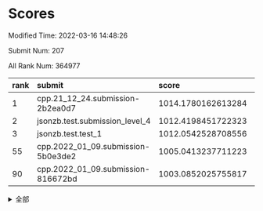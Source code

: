 # Scores

Modified Time: 2022-03-16 14:48:26

Submit Num: 207

All Rank Num: 364977

| rank |               submit               |       score        |       sigma        | pk_num |
| :--- | :--------------------------------- | :----------------- | :----------------- | :----- |
| 1    | cpp.21_12_24.submission-2b2ea0d7   | 1014.1780162613284 | 0.8086342662400886 | 7052   |
| 2    | jsonzb.test.submission_level_4     | 1012.4198451722323 | 0.7902494726085679 | 7056   |
| 3    | jsonzb.test.test_1                 | 1012.0542528708556 | 0.7958067500907884 | 7048   |
| 55   | cpp.2022_01_09.submission-5b0e3de2 | 1005.0413237711223 | 0.7180609411587341 | 7051   |
| 90   | cpp.2022_01_09.submission-816672bd | 1003.0852025755817 | 0.7111196296586467 | 7051   |


<details>
<summary>全部</summary>

| rank |                 submit                 |       score        |       sigma        | pk_num |
| :--- | :------------------------------------- | :----------------- | :----------------- | :----- |
| 1    | cpp.21_12_24.submission-2b2ea0d7       | 1014.1780162613284 | 0.8086342662400886 | 7052   |
| 2    | jsonzb.test.submission_level_4         | 1012.4198451722323 | 0.7902494726085679 | 7056   |
| 3    | jsonzb.test.test_1                     | 1012.0542528708556 | 0.7958067500907884 | 7048   |
| 4    | gobigger.level_3.submission_level_3_47 | 1011.7268609737436 | 0.7991001308465462 | 7051   |
| 5    | gobigger.level_3.submission_level_3_20 | 1011.6854626403904 | 0.7622263309677135 | 7051   |
| 6    | gobigger.level_3.submission_level_3_12 | 1011.5534715823363 | 0.7757978559415246 | 7052   |
| 7    | gobigger.level_3.submission_level_3_6  | 1011.1909787805607 | 0.7820272147660629 | 7049   |
| 8    | gobigger.level_3.submission_level_3_10 | 1011.0031500005699 | 0.7848491767905893 | 7050   |
| 9    | gobigger.level_3.submission_level_3_28 | 1010.9680559590741 | 0.7461837842439428 | 7056   |
| 10   | gobigger.level_3.submission_level_3_9  | 1010.9581476346923 | 0.7792525106161695 | 7058   |
| 11   | gobigger.level_3.submission_level_3_33 | 1010.9548611637094 | 0.7654062621848604 | 7058   |
| 12   | gobigger.level_3.submission_level_3_7  | 1010.9008600599534 | 0.7594029225528833 | 7050   |
| 13   | gobigger.level_3.submission_level_3_3  | 1010.773096725685  | 0.7763322150045341 | 7049   |
| 14   | gobigger.level_3.submission_level_3_38 | 1010.7620937542958 | 0.7567944106538208 | 7048   |
| 15   | gobigger.level_3.submission_level_3_5  | 1010.7416461067087 | 0.7646523626458167 | 7047   |
| 16   | gobigger.level_3.submission_level_3_24 | 1010.7073001687223 | 0.7695315427910718 | 7050   |
| 17   | gobigger.level_3.submission_level_3_15 | 1010.6306338405549 | 0.7788728503148693 | 7053   |
| 18   | gobigger.level_3.submission_level_3_44 | 1010.6026337295724 | 0.7493885781149063 | 7058   |
| 19   | gobigger.level_3.submission_level_3_39 | 1010.5690448532305 | 0.7553175014519738 | 7054   |
| 20   | gobigger.level_3.submission_level_3_35 | 1010.5646062380844 | 0.7793805784320738 | 7054   |
| 21   | gobigger.level_3.submission_level_3_29 | 1010.55441097252   | 0.7543898281399959 | 7052   |
| 22   | gobigger.level_3.submission_level_3_27 | 1010.4940496030055 | 0.762448439054577  | 7053   |
| 23   | gobigger.level_3.submission_level_3_45 | 1010.4773712685717 | 0.7425381919852537 | 7056   |
| 24   | gobigger.level_3.submission_level_3_16 | 1010.3090173482407 | 0.7922626313177052 | 7057   |
| 25   | gobigger.level_3.submission_level_3_11 | 1010.3060723781982 | 0.7625292626528385 | 7053   |
| 26   | gobigger.level_3.submission_level_3_19 | 1010.2888547995996 | 0.7754321647843256 | 7053   |
| 27   | gobigger.level_3.submission_level_3_26 | 1010.2530650711005 | 0.7781685417369799 | 7053   |
| 28   | gobigger.level_3.submission_level_3_8  | 1010.1447816901155 | 0.7380305352141344 | 7054   |
| 29   | gobigger.level_3.submission_level_3_25 | 1010.1167688393076 | 0.7498069977027044 | 7052   |
| 30   | gobigger.level_3.submission_level_3_42 | 1010.0394045010333 | 0.748583770274906  | 7051   |
| 31   | gobigger.level_3.submission_level_3_48 | 1009.9959704865212 | 0.7766097584797578 | 7051   |
| 32   | gobigger.level_3.submission_level_3_37 | 1009.9483405667838 | 0.7580629677231308 | 7053   |
| 33   | gobigger.level_3.submission_level_3_18 | 1009.9224896951011 | 0.7605990904255476 | 7054   |
| 34   | gobigger.level_3.submission_level_3_22 | 1009.9196263982584 | 0.7482123612229528 | 7050   |
| 35   | gobigger.level_3.submission_level_3_36 | 1009.8310476719473 | 0.7396239555414558 | 7053   |
| 36   | gobigger.level_3.submission_level_3_34 | 1009.7758010546186 | 0.7464473036387143 | 7060   |
| 37   | gobigger.level_3.submission_level_3_1  | 1009.7607619633741 | 0.72872144418361   | 7052   |
| 38   | gobigger.level_3.submission_level_3_4  | 1009.7329327824026 | 0.749495065637827  | 7053   |
| 39   | gobigger.level_3.submission_level_3_40 | 1009.6537831752759 | 0.7463996641253617 | 7052   |
| 40   | gobigger.level_3.submission_level_3_23 | 1009.646216309627  | 0.7640338775922081 | 7052   |
| 41   | gobigger.level_3.submission_level_3_17 | 1009.634208297648  | 0.7803455260405037 | 7053   |
| 42   | gobigger.level_3.submission_level_3_31 | 1009.5790369492788 | 0.7651920720466282 | 7059   |
| 43   | gobigger.level_3.submission_level_3_13 | 1009.5174734592593 | 0.7614332808431348 | 7053   |
| 44   | gobigger.level_3.submission_level_3_30 | 1009.4523273625225 | 0.7565470419074275 | 7054   |
| 45   | gobigger.level_3.submission_level_3_21 | 1009.3709408155897 | 0.7487245031093674 | 7050   |
| 46   | gobigger.level_3.submission_level_3_14 | 1009.2491319123274 | 0.7330446752561467 | 7055   |
| 47   | gobigger.level_3.submission_level_3_2  | 1009.2272014981671 | 0.742774815537484  | 7056   |
| 48   | gobigger.level_3.submission_level_3_32 | 1009.0984308013669 | 0.7423737921094258 | 7051   |
| 49   | gobigger.level_3.submission_level_3_46 | 1009.0384344655064 | 0.753573712274697  | 7054   |
| 50   | gobigger.level_3.submission_level_3_0  | 1008.9467115342314 | 0.747192065619095  | 7050   |
| 51   | gobigger.level_3.submission_level_3_41 | 1008.6967390060056 | 0.7488118611960115 | 7048   |
| 52   | gobigger.level_3.submission_level_3_49 | 1008.4830390310107 | 0.735405812423762  | 7058   |
| 53   | gobigger.level_3.submission_level_3_43 | 1008.2015764830275 | 0.7481755244747115 | 7049   |
| 54   | gobigger.level_1.submission_level_1_44 | 1005.1287330770878 | 0.7336287589234548 | 7052   |
| 55   | cpp.2022_01_09.submission-5b0e3de2     | 1005.0413237711223 | 0.7180609411587341 | 7051   |
| 56   | gobigger.level_1.submission_level_1_12 | 1004.9748454880468 | 0.7238765970476204 | 7055   |
| 57   | gobigger.level_1.submission_level_1_47 | 1004.5093496101994 | 0.734614465003145  | 7051   |
| 58   | gobigger.level_1.submission_level_1_6  | 1004.4565863272398 | 0.7225206505048853 | 7047   |
| 59   | gobigger.level_1.submission_level_1_34 | 1004.3981399988064 | 0.7179776190273083 | 7057   |
| 60   | gobigger.level_1.submission_level_1_24 | 1004.3680785455704 | 0.7227217100104112 | 7056   |
| 61   | gobigger.level_1.submission_level_1_19 | 1004.3620885555699 | 0.7279904046835621 | 7052   |
| 62   | gobigger.level_1.submission_level_1_29 | 1004.3219464813664 | 0.721034892336617  | 7058   |
| 63   | gobigger.level_1.submission_level_1_1  | 1004.2839566660293 | 0.7131366542724109 | 7049   |
| 64   | gobigger.level_1.submission_level_1_18 | 1004.2285147095754 | 0.7261257799352471 | 7057   |
| 65   | gobigger.level_1.submission_level_1_38 | 1004.2282009066427 | 0.7382520813736598 | 7053   |
| 66   | gobigger.level_1.submission_level_1_37 | 1004.1461401569327 | 0.7149779132518755 | 7056   |
| 67   | gobigger.level_1.submission_level_1_43 | 1004.1118751106567 | 0.7140719109493417 | 7053   |
| 68   | gobigger.level_1.submission_level_1_41 | 1003.9667061695776 | 0.7130774380654819 | 7057   |
| 69   | gobigger.level_1.submission_level_1_40 | 1003.8833014226245 | 0.7211980380988242 | 7052   |
| 70   | gobigger.level_1.submission_level_1_22 | 1003.8786119407364 | 0.7197097497759372 | 7051   |
| 71   | gobigger.level_1.submission_level_1_42 | 1003.8221410427251 | 0.713969227635211  | 7051   |
| 72   | gobigger.level_1.submission_level_1_16 | 1003.6600070484794 | 0.7110918522581996 | 7054   |
| 73   | gobigger.level_1.submission_level_1_23 | 1003.6557654811877 | 0.7249206401080014 | 7053   |
| 74   | gobigger.level_1.submission_level_1_14 | 1003.647928363398  | 0.7186506953579461 | 7056   |
| 75   | gobigger.level_1.submission_level_1_8  | 1003.6103778107903 | 0.725085436727647  | 7050   |
| 76   | gobigger.level_1.submission_level_1_28 | 1003.608692481122  | 0.7216691992255345 | 7055   |
| 77   | gobigger.level_1.submission_level_1_3  | 1003.5523489601301 | 0.7253497326786094 | 7052   |
| 78   | gobigger.level_1.submission_level_1_46 | 1003.5493544990625 | 0.7158092312333563 | 7057   |
| 79   | gobigger.level_1.submission_level_1_49 | 1003.4789170293133 | 0.719549017206379  | 7054   |
| 80   | gobigger.level_1.submission_level_1_7  | 1003.4615245147403 | 0.7130144110541509 | 7051   |
| 81   | gobigger.level_1.submission_level_1_21 | 1003.4573794871294 | 0.7187099641525874 | 7052   |
| 82   | gobigger.level_1.submission_level_1_10 | 1003.4533587872312 | 0.7162448135902837 | 7047   |
| 83   | gobigger.level_1.submission_level_1_48 | 1003.4399032643845 | 0.7125226067013325 | 7055   |
| 84   | gobigger.level_1.submission_level_1_26 | 1003.4206140148943 | 0.723965248807762  | 7053   |
| 85   | gobigger.level_1.submission_level_1_5  | 1003.3248753136888 | 0.7180756701401031 | 7053   |
| 86   | gobigger.level_1.submission_level_1_13 | 1003.2535049955973 | 0.7121289660894374 | 7047   |
| 87   | gobigger.level_1.submission_level_1_11 | 1003.1995574562355 | 0.7236710293530085 | 7050   |
| 88   | gobigger.level_1.submission_level_1_45 | 1003.1837424605426 | 0.7150088236130142 | 7053   |
| 89   | gobigger.level_1.submission_level_1_31 | 1003.1637640823711 | 0.7214814077581614 | 7050   |
| 90   | cpp.2022_01_09.submission-816672bd     | 1003.0852025755817 | 0.7111196296586467 | 7051   |
| 91   | gobigger.level_1.submission_level_1_39 | 1003.0301455330243 | 0.7184543634890366 | 7052   |
| 92   | gobigger.level_1.submission_level_1_15 | 1002.9864584319479 | 0.7212902506649707 | 7055   |
| 93   | gobigger.level_1.submission_level_1_9  | 1002.9365376336758 | 0.7141038189205431 | 7054   |
| 94   | gobigger.level_1.submission_level_1_35 | 1002.9299126058067 | 0.7163782475249018 | 7057   |
| 95   | gobigger.level_1.submission_level_1_30 | 1002.7081565729478 | 0.7098934158372201 | 7054   |
| 96   | gobigger.level_1.submission_level_1_32 | 1002.6848580983019 | 0.7157287531802664 | 7055   |
| 97   | gobigger.level_1.submission_level_1_0  | 1002.6318652468382 | 0.7124781061934973 | 7055   |
| 98   | gobigger.level_1.submission_level_1_20 | 1002.5124525750218 | 0.7267592726220662 | 7049   |
| 99   | gobigger.level_1.submission_level_1_4  | 1002.5093466629353 | 0.7072452971126005 | 7049   |
| 100  | gobigger.level_1.submission_level_1_36 | 1002.4737893451527 | 0.7135687563673196 | 7053   |
| 101  | gobigger.level_1.submission_level_1_25 | 1002.4338784386592 | 0.7197575614560576 | 7049   |
| 102  | gobigger.level_1.submission_level_1_2  | 1002.402873450567  | 0.7268591632244983 | 7052   |
| 103  | gobigger.level_1.submission_level_1_27 | 1002.3136804064711 | 0.7174447892200652 | 7049   |
| 104  | gobigger.level_1.submission_level_1_33 | 1002.2394272865977 | 0.7167281351914925 | 7053   |
| 105  | gobigger.level_1.submission_level_1_17 | 1001.2667097833221 | 0.7028813859493344 | 7055   |
| 106  | gobigger.random.submission_random_34   | 997.1868842888722  | 0.7269389237841258 | 7050   |
| 107  | gobigger.random.submission_random_43   | 997.1299063888135  | 0.7152313989613157 | 7051   |
| 108  | gobigger.random.submission_random_47   | 997.096752761055   | 0.7084059273974256 | 7054   |
| 109  | gobigger.random.submission_random_37   | 997.0965366371419  | 0.7136542713074212 | 7054   |
| 110  | gobigger.random.submission_random_41   | 997.0929500645323  | 0.7173534729272164 | 7050   |
| 111  | gobigger.random.submission_random_22   | 997.0121091409598  | 0.6942070832677696 | 7056   |
| 112  | gobigger.random.submission_random_48   | 997.0021187778008  | 0.7017691796075687 | 7051   |
| 113  | gobigger.random.submission_random_49   | 996.9961333849619  | 0.7098165432565798 | 7053   |
| 114  | gobigger.random.submission_random_8    | 996.9928252163993  | 0.7144583779646971 | 7052   |
| 115  | gobigger.random.submission_random_45   | 996.7776882012488  | 0.7135854946444552 | 7047   |
| 116  | gobigger.random.submission_random_20   | 996.717063695176   | 0.7130234229162254 | 7049   |
| 117  | gobigger.random.submission_random_36   | 996.5698559266057  | 0.7157593160748801 | 7052   |
| 118  | gobigger.random.submission_random_35   | 996.4419199108688  | 0.7074562194128079 | 7049   |
| 119  | gobigger.random.submission_random_44   | 996.4291255628817  | 0.7098945047550624 | 7056   |
| 120  | gobigger.random.submission_random_28   | 996.3820187187775  | 0.7059890223166649 | 7051   |
| 121  | gobigger.random.submission_random_19   | 996.2514943957015  | 0.7026344490886536 | 7057   |
| 122  | gobigger.random.submission_random_10   | 996.2096413743682  | 0.7243433786015776 | 7057   |
| 123  | gobigger.random.submission_random_4    | 996.16097187961    | 0.7194588796743497 | 7054   |
| 124  | gobigger.random.submission_random_0    | 996.0350481178635  | 0.7177547601727778 | 7055   |
| 125  | gobigger.random.submission_random_17   | 996.0321303513361  | 0.7084269973771654 | 7044   |
| 126  | gobigger.random.submission_random_42   | 996.0228227458191  | 0.7161163816796072 | 7051   |
| 127  | gobigger.random.submission_random_33   | 995.9824325880295  | 0.705892596024176  | 7050   |
| 128  | gobigger.random.submission_random_24   | 995.9812418653435  | 0.7136364675185024 | 7054   |
| 129  | gobigger.random.submission_random_39   | 995.9453555604307  | 0.7141218171549151 | 7058   |
| 130  | gobigger.random.submission_random_2    | 995.8715441413195  | 0.7248448254877298 | 7059   |
| 131  | gobigger.random.submission_random_14   | 995.8649972275108  | 0.7107783283375669 | 7052   |
| 132  | gobigger.random.submission_random_18   | 995.8630662843558  | 0.7060924362575626 | 7052   |
| 133  | gobigger.random.submission_random_21   | 995.7903146185772  | 0.7074543456890758 | 7052   |
| 134  | gobigger.random.submission_random_38   | 995.7764246741494  | 0.7249954530066045 | 7050   |
| 135  | gobigger.random.submission_random_5    | 995.7646510823404  | 0.722460997645719  | 7050   |
| 136  | gobigger.random.submission_random_31   | 995.7510480592931  | 0.7141766902194349 | 7056   |
| 137  | gobigger.random.submission_random_29   | 995.73382026255    | 0.7130192233176905 | 7050   |
| 138  | gobigger.random.submission_random_25   | 995.7086990324162  | 0.7086827533785598 | 7058   |
| 139  | gobigger.random.submission_random_23   | 995.6787519781823  | 0.7064153068631148 | 7051   |
| 140  | gobigger.random.submission_random_1    | 995.6085196374655  | 0.7072853201130148 | 7054   |
| 141  | gobigger.random.submission_random_27   | 995.5061150731535  | 0.7217577252065367 | 7055   |
| 142  | gobigger.random.submission_random_3    | 995.3659978809524  | 0.704852908767414  | 7055   |
| 143  | gobigger.random.submission_random_30   | 995.3388418045151  | 0.7128836040940607 | 7052   |
| 144  | gobigger.random.submission_random_15   | 995.3284540388761  | 0.7247061987327368 | 7056   |
| 145  | gobigger.random.submission_random_6    | 995.1562275917422  | 0.7104533323912021 | 7052   |
| 146  | gobigger.random.submission_random_46   | 995.061614531888   | 0.7088005631908271 | 7053   |
| 147  | gobigger.random.submission_random_16   | 995.0288427270776  | 0.7068272812824409 | 7054   |
| 148  | gobigger.random.submission_random_26   | 995.0181728652398  | 0.7195425005663298 | 7055   |
| 149  | gobigger.random.submission_random_32   | 995.0132042225972  | 0.7250613775766755 | 7052   |
| 150  | gobigger.random.submission_random_13   | 994.9710598009001  | 0.7024311493772307 | 7050   |
| 151  | gobigger.random.submission_random_9    | 994.9583423471493  | 0.71496726133836   | 7054   |
| 152  | gobigger.random.submission_random_40   | 994.7663275319586  | 0.7113659935097485 | 7057   |
| 153  | gobigger.random.submission_random_11   | 994.7436482134751  | 0.7093822067392578 | 7051   |
| 154  | gobigger.random.submission_random_12   | 994.6380592096776  | 0.7416339709948262 | 7050   |
| 155  | gobigger.random.submission_random_7    | 994.6000344280712  | 0.7386361973924728 | 7047   |
| 156  | gobigger.level_2.submission_level_2_30 | 993.9661124489874  | 0.7350972514322917 | 7055   |
| 157  | gobigger.level_2.submission_level_2_24 | 993.8625129443393  | 0.7359843370048126 | 7051   |
| 158  | gobigger.level_2.submission_level_2_29 | 993.8023280414234  | 0.7386202047358363 | 7056   |
| 159  | gobigger.level_2.submission_level_2_9  | 993.5251421366046  | 0.7464205400212194 | 7058   |
| 160  | gobigger.level_2.submission_level_2_40 | 993.3716535547662  | 0.7330685184684835 | 7051   |
| 161  | gobigger.level_2.submission_level_2_10 | 993.1440828840521  | 0.7334124996033111 | 7055   |
| 162  | gobigger.level_2.submission_level_2_33 | 993.1340490392818  | 0.742732973977651  | 7051   |
| 163  | gobigger.level_2.submission_level_2_48 | 992.7940462705188  | 0.7513787960255296 | 7052   |
| 164  | gobigger.level_2.submission_level_2_11 | 992.7664520382714  | 0.7521862683656342 | 7049   |
| 165  | gobigger.level_2.submission_level_2_16 | 992.711474763241   | 0.7295686703767572 | 7052   |
| 166  | gobigger.level_2.submission_level_2_14 | 992.7108892104418  | 0.745071342138555  | 7054   |
| 167  | gobigger.level_2.submission_level_2_6  | 992.6592718963675  | 0.7340132233330438 | 7053   |
| 168  | gobigger.level_2.submission_level_2_39 | 992.6372695268886  | 0.7432964887375607 | 7050   |
| 169  | gobigger.level_2.submission_level_2_41 | 992.5862432344007  | 0.7452342284655898 | 7051   |
| 170  | gobigger.level_2.submission_level_2_20 | 992.5811670388308  | 0.7365010488021986 | 7055   |
| 171  | gobigger.level_2.submission_level_2_13 | 992.4664729892585  | 0.7359413917505632 | 7050   |
| 172  | gobigger.level_2.submission_level_2_35 | 992.447388920698   | 0.734663878449675  | 7051   |
| 173  | gobigger.level_2.submission_level_2_4  | 992.3386286104303  | 0.7431235251432113 | 7057   |
| 174  | gobigger.level_2.submission_level_2_2  | 992.3125154653986  | 0.748690376784214  | 7053   |
| 175  | gobigger.level_2.submission_level_2_49 | 992.3051708464426  | 0.7478361387108484 | 7050   |
| 176  | gobigger.level_2.submission_level_2_3  | 992.2038819343336  | 0.7768125936208359 | 7053   |
| 177  | gobigger.level_2.submission_level_2_37 | 992.1612104876688  | 0.7431591256188828 | 7055   |
| 178  | gobigger.level_2.submission_level_2_17 | 992.1137642640183  | 0.735522622975563  | 7050   |
| 179  | gobigger.level_2.submission_level_2_23 | 992.1009606238948  | 0.7571170210600522 | 7053   |
| 180  | gobigger.level_2.submission_level_2_46 | 992.0452810567862  | 0.7342555371875373 | 7049   |
| 181  | gobigger.level_2.submission_level_2_19 | 991.9125463764456  | 0.7494033917844665 | 7061   |
| 182  | gobigger.level_2.submission_level_2_44 | 991.8330491082612  | 0.7540228598601731 | 7053   |
| 183  | gobigger.level_2.submission_level_2_42 | 991.769327166872   | 0.7299594287711033 | 7055   |
| 184  | gobigger.level_2.submission_level_2_45 | 991.6572682765848  | 0.731115080884779  | 7053   |
| 185  | gobigger.level_2.submission_level_2_25 | 991.6516243119052  | 0.7406474582864842 | 7045   |
| 186  | gobigger.level_2.submission_level_2_36 | 991.6197107898029  | 0.7449889217914434 | 7053   |
| 187  | gobigger.level_2.submission_level_2_27 | 991.5470528978946  | 0.7564826458026728 | 7054   |
| 188  | gobigger.level_2.submission_level_2_8  | 991.5462630924987  | 0.7502273098035144 | 7052   |
| 189  | gobigger.level_2.submission_level_2_0  | 991.5299227516994  | 0.7441659496346275 | 7052   |
| 190  | gobigger.level_2.submission_level_2_5  | 991.3708432554081  | 0.7482515119271891 | 7051   |
| 191  | gobigger.level_2.submission_level_2_32 | 991.3211980052988  | 0.7831317241065097 | 7053   |
| 192  | gobigger.level_2.submission_level_2_38 | 991.2340511468208  | 0.7804428953830987 | 7053   |
| 193  | gobigger.level_2.submission_level_2_22 | 991.1354705867238  | 0.7452411462336831 | 7053   |
| 194  | gobigger.level_2.submission_level_2_12 | 990.9925116290188  | 0.7668487137442052 | 7050   |
| 195  | gobigger.level_2.submission_level_2_26 | 990.9307177866983  | 0.7608193349261025 | 7052   |
| 196  | gobigger.level_2.submission_level_2_7  | 990.9101067408409  | 0.7543689134111697 | 7048   |
| 197  | gobigger.level_2.submission_level_2_31 | 990.9021120662433  | 0.7626436738122325 | 7051   |
| 198  | gobigger.level_2.submission_level_2_18 | 990.8286686055225  | 0.7461161690131496 | 7052   |
| 199  | gobigger.level_2.submission_level_2_15 | 990.7003165771657  | 0.7549823722051522 | 7059   |
| 200  | gobigger.level_2.submission_level_2_47 | 990.6302260146482  | 0.7607131232344699 | 7049   |
| 201  | gobigger.level_2.submission_level_2_28 | 990.5657303740084  | 0.75808065947974   | 7048   |
| 202  | gobigger.level_2.submission_level_2_1  | 990.3502437513428  | 0.760377799857093  | 7057   |
| 203  | gobigger.level_2.submission_level_2_43 | 990.0966047527453  | 0.7658294375267742 | 7059   |
| 204  | gobigger.level_2.submission_level_2_21 | 990.0322524362284  | 0.7537349356186874 | 7052   |
| 205  | gobigger.level_2.submission_level_2_34 | 989.0992938424303  | 0.7762820805331416 | 7052   |
| 206  | gobigger.none.submission_none_0        | 978.5506593412513  | 1.2095509771081707 | 7058   |
| 207  | gobigger.none.submission_none_1        | 973.893562554532   | 1.7209956292643889 | 7050   |

</details>